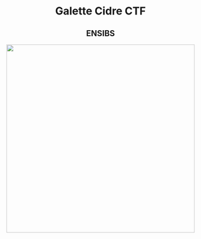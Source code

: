 <h1 align="center">Galette Cidre CTF</h1>
<h2 align="center">ENSIBS</h2>

<div align="center">
  <img src="https://i.ibb.co/d0xNX5M/3dgifmaker64411.gif" width="500">
</div>



